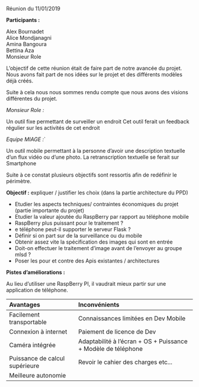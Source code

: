 Réunion du 11/01/2019

**Participants :**


Alex Bournadet</br>
Alice Mondjanagni</br>
Amina Bangoura</br>
Bettina Aza</br>
Monsieur Role</br>

L’objectif de cette réunion était de faire part de notre avancée du projet.
Nous avons fait part de nos idées sur le projet et des différents modèles déjà créés.

Suite à cela nous nous sommes rendu compte que nous avons des visions différentes du projet.

*Monsieur Role :*


Un outil fixe permettant de surveiller un endroit
Cet outil ferait un feedback régulier sur les activités de cet endroit

*Equipe MIAGE :*`


Un outil mobile permettant à la personne d’avoir une description textuelle d’un flux vidéo ou d’une photo.
La retranscription textuelle se ferait sur Smartphone

Suite à ce constat plusieurs objectifs sont ressortis afin de redéfinir le périmètre.


**Objectif :** expliquer / justifier les choix  (dans la partie architecture du PPD)

- Etudier les aspects techniques/ contraintes économiques du projet (partie importante du projet)
- Etudier la valeur ajoutée du RaspBerry par rapport au téléphone mobile 
- RaspBerry plus puissant pour le traitement ? 
- e téléphone peut-il supporter le serveur Flask ?
- Définir si on part sur de la surveillance ou du mobile
- Obtenir assez vite  la spécification des images qui sont en entrée
- Doit-on effectuer le traitement d’image avant de l’envoyer au groupe mlsd ? 
- Poser les pour et contre des Apis existantes / architectures

**Pistes d’améliorations :**

Au lieu d’utiliser une RaspBerry PI, il vaudrait mieux partir sur une application de téléphone. 

|Avantages |Inconvénients |
|:---------------------------|:--------------------------|
|Facilement transportable|Connaissances limitées en Dev Mobile|
|Connexion à internet|Paiement de licence de Dev|
|Caméra intégrée|Adaptabilité à l’écran + OS + Puissance + Modèle de téléphone|
|Puissance de calcul supérieure|Revoir le cahier des charges etc...|
|Meilleure autonomie||






